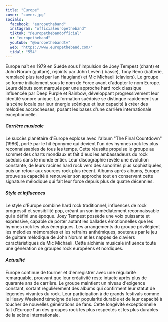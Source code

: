 ```yaml
---
title: "Europe"
cover: "cover.jpg"
socials:
  facebook: "europetheband"
  instagram: "officialeuropetheband"
  tiktok: "@europethebandofficial"
  x: "europetheband"
  youtube: "@europethebandtv"
  web: "https://www.europetheband.com/"
  tidal: "554"
---
```


Europe naît en 1979 en Suède sous l'impulsion de Joey Tempest (chant) et John Norum (guitare), rejoints par John Levén (
basse), Tony Reno (batterie, remplacé plus tard par Ian Haugland) et Mic Michaeli (claviers). Le groupe se forme
initialement sous le nom de Force avant d'adopter le nom Europe. Leurs débuts sont marqués par une approche hard rock
classique influencée par Deep Purple et Rainbow, développant progressivement leur identité sonore unique. La formation
suédoise se distingue rapidement sur la scène locale par leur énergie scénique et leur capacité à créer des mélodies
accrocheuses, posant les bases d'une carrière internationale exceptionnelle.

##### Carrière musicale

Le succès planétaire d'Europe explose avec l'album "The Final Countdown" (1986), porté par le hit éponyme qui devient
l'un des hymnes rock les plus reconnaissables de tous les temps. Cette réussite propulse le groupe au sommet des charts
mondiaux et fait d'eux les ambassadeurs du rock suédois dans le monde entier. Leur discographie révèle une évolution
constante, de leurs racines hard rock vers des sonorités plus sophistiquées, puis un retour aux sources rock plus
récent. Albums après albums, Europe prouve sa capacité à renouveler son approche tout en conservant cette signature
mélodique qui fait leur force depuis plus de quatre décennies.

##### Style et influences

Le style d'Europe combine hard rock traditionnel, influences de rock progressif et sensibilité pop, créant un son
immédiatement reconnaissable qui a défini une époque. Joey Tempest possède une voix puissante et expressive, capable de
porter autant les ballades émotionnelles que les hymnes rock les plus énergiques. Les arrangements du groupe
privilégient les mélodies mémorables et les refrains anthémiques, soutenus par le jeu de guitare mélodique de John Norum
et les nappes de claviers caractéristiques de Mic Michaeli. Cette alchimie musicale influence toute une génération de
groupes rock européens et nordiques.

##### Actualité

Europe continue de tourner et d'enregistrer avec une régularité remarquable, prouvant que leur créativité reste intacte
après plus de quarante ans de carrière. Le groupe maintient un niveau d'exigence constant, sortant régulièrement des
albums qui confirment leur statut de légendes vivantes du rock. Leur participation à de grands festivals comme le Heavy
Weekend témoigne de leur popularité durable et de leur capacité à toucher de nouvelles générations de fans. Cette
longévité exceptionnelle fait d'Europe l'un des groupes rock les plus respectés et les plus durables de la scène
internationale.
